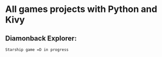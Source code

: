 # All games projects with Python and Kivy

## Diamonback Explorer:
    Starship game =D in progress

